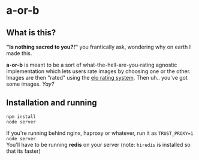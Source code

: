 a-or-b
======

What is this?
-------------

__"Is nothing sacred to you?!"__ you frantically ask, wondering why on earth I made this.

__a-or-b__ is meant to be a sort of what-the-hell-are-you-rating agnostic implementation which lets users rate images by choosing one or the other.  
Images are then "rated" using the [elo rating system](http://en.wikipedia.org/wiki/Elo_rating_system). Then uh.. you've got some images. _Yay?_

Installation and running
------------------------

```
npm install
node server
```

If you're running behind nginx, haproxy or whatever, run it as `TRUST_PROXY=1 node server`  
You'll have to be running __redis__ on your server (note: `hiredis` is installed so that its faster)

